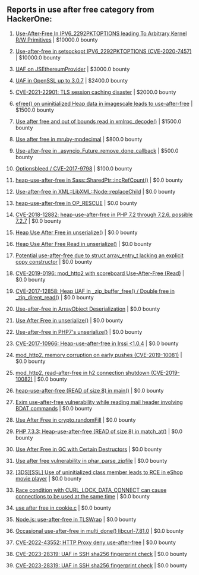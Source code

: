 ## Reports in use after free category from HackerOne:

1. [Use-After-Free In IPV6_2292PKTOPTIONS leading To Arbitrary Kernel R/W Primitives](https://hackerone.com/reports/826026) | $10000.0 bounty

2. [Use-after-free in setsockopt IPV6_2292PKTOPTIONS (CVE-2020-7457)](https://hackerone.com/reports/1441103) | $10000.0 bounty

3. [UAF on JSEthereumProvider](https://hackerone.com/reports/1977252) | $3000.0 bounty

4. [UAF in OpenSSL up to 3.0.7](https://hackerone.com/reports/1906897) | $2400.0 bounty

5. [CVE-2021-22901: TLS session caching disaster](https://hackerone.com/reports/1180380) | $2000.0 bounty

6. [efree() on uninitialized Heap data in imagescale leads to use-after-free](https://hackerone.com/reports/478367) | $1500.0 bounty

7. [Use after free and out of bounds read in xmlrpc_decode()](https://hackerone.com/reports/477896) | $1500.0 bounty

8. [Use after free in mruby-mpdecimal](https://hackerone.com/reports/244904) | $800.0 bounty

9. [Use-after-free in _asyncio_Future_remove_done_callback](https://hackerone.com/reports/216151) | $500.0 bounty

10. [Optionsbleed / CVE-2017-9798](https://hackerone.com/reports/269568) | $100.0 bounty

11. [heap-use-after-free in Sass::SharedPtr::incRefCount()](https://hackerone.com/reports/221289) | $0.0 bounty

12. [Use-after-free in XML::LibXML::Node::replaceChild](https://hackerone.com/reports/259390) | $0.0 bounty

13. [heap-use-after-free in OP_RESCUE](https://hackerone.com/reports/295276) | $0.0 bounty

14. [CVE-2018-12882: heap-use-after-free in PHP 7.2 through 7.2.6, possible 7.2.7](https://hackerone.com/reports/371135) | $0.0 bounty

15. [Heap Use After Free in unserialize()](https://hackerone.com/reports/261338) | $0.0 bounty

16. [Heap Use After Free Read in unserialize()](https://hackerone.com/reports/261335) | $0.0 bounty

17. [Potential use-after-free due to struct array_entry_t lacking an explicit copy constructor](https://hackerone.com/reports/511317) | $0.0 bounty

18. [CVE-2019-0196: mod_http2 with scoreboard Use-After-Free (Read)](https://hackerone.com/reports/527042) | $0.0 bounty

19. [CVE-2017-12858: Heap UAF in _zip_buffer_free() / Double free in _zip_dirent_read()](https://hackerone.com/reports/260414) | $0.0 bounty

20. [Use-after-free in ArrayObject Deserialization](https://hackerone.com/reports/180909) | $0.0 bounty

21. [Use After Free in unserialize()](https://hackerone.com/reports/198732) | $0.0 bounty

22. [Use-after-free in PHP7's unserialize()](https://hackerone.com/reports/245956) | $0.0 bounty

23. [CVE-2017-10966: Heap-use-after-free in Irssi <1.0.4](https://hackerone.com/reports/247028) | $0.0 bounty

24. [mod_http2, memory corruption on early pushes (CVE-2019-10081)](https://hackerone.com/reports/677557) | $0.0 bounty

25. [mod_http2, read-after-free in h2 connection shutdown (CVE-2019-10082)](https://hackerone.com/reports/680415) | $0.0 bounty

26. [heap-use-after-free (READ of size 8) in main()](https://hackerone.com/reports/481532) | $0.0 bounty

27. [Exim use-after-free vulnerability while reading mail header involving BDAT commands](https://hackerone.com/reports/296991) | $0.0 bounty

28. [Use After Free in crypto.randomFill](https://hackerone.com/reports/340053) | $0.0 bounty

29. [PHP 7.3.3: Heap-use-after-free (READ of size 8) in match_at()](https://hackerone.com/reports/692040) | $0.0 bounty

30. [Use After Free in GC with Certain Destructors](https://hackerone.com/reports/672245) | $0.0 bounty

31. [Use after free vulnerability  in phar_parse_zipfile](https://hackerone.com/reports/950299) | $0.0 bounty

32. [[3DS][SSL] Use of uninitialized class member leads to RCE in eShop movie player](https://hackerone.com/reports/895769) | $0.0 bounty

33. [Race condition with CURL_LOCK_DATA_CONNECT can cause connections to be used at the same time](https://hackerone.com/reports/724134) | $0.0 bounty

34. [use after free in cookie.c](https://hackerone.com/reports/707006) | $0.0 bounty

35. [Node.js: use-after-free in TLSWrap](https://hackerone.com/reports/988103) | $0.0 bounty

36. [Occasional use-after-free in multi_done() libcurl-7.81.0](https://hackerone.com/reports/1463013) | $0.0 bounty

37. [CVE-2022-43552: HTTP Proxy deny use-after-free](https://hackerone.com/reports/1764858) | $0.0 bounty

38. [CVE-2023-28319: UAF in SSH sha256 fingerprint check](https://hackerone.com/reports/1913733) | $0.0 bounty

39. [CVE-2023-28319: UAF in SSH sha256 fingerprint check](https://hackerone.com/reports/1997312) | $0.0 bounty

